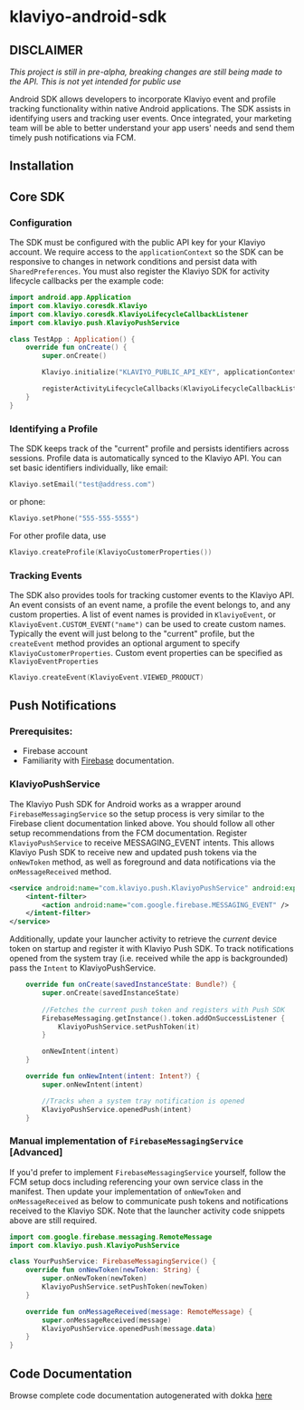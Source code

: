 # klaviyo-android-sdk

## DISCLAIMER
*This project is still in pre-alpha,
breaking changes are still being made to the API. 
This is not yet intended for public use*

Android SDK allows developers to incorporate Klaviyo event and profile tracking functionality
within native Android applications.
The SDK assists in identifying users and tracking user events.
Once integrated, your marketing team will be able to better understand your app users' needs and
send them timely push notifications via FCM.

## Installation

[//]: # (TODO publish the SDK and document install steps)

## Core SDK

### Configuration
The SDK must be configured with the public API key for your Klaviyo account.
We require access to the `applicationContext` so the SDK can be responsive to 
changes in network conditions and persist data with `SharedPreferences`.
You must also register the Klaviyo SDK for activity lifecycle callbacks per the example code:
```kotlin
import android.app.Application
import com.klaviyo.coresdk.Klaviyo
import com.klaviyo.coresdk.KlaviyoLifecycleCallbackListener
import com.klaviyo.push.KlaviyoPushService

class TestApp : Application() {
    override fun onCreate() {
        super.onCreate()

        Klaviyo.initialize("KLAVIYO_PUBLIC_API_KEY", applicationContext)

        registerActivityLifecycleCallbacks(KlaviyoLifecycleCallbackListener())
    }
}
```

### Identifying a Profile
The SDK keeps track of the "current" profile and persists identifiers across sessions. Profile data is
automatically synced to the Klaviyo API. You can set basic identifiers individually, like email: 
```kotlin
Klaviyo.setEmail("test@address.com")
```
or phone: 
```kotlin
Klaviyo.setPhone("555-555-5555")
``` 
For other profile data, use 
```kotlin
Klaviyo.createProfile(KlaviyoCustomerProperties())
``` 

### Tracking Events
The SDK also provides tools for tracking customer events to the Klaviyo API. 
An event consists of an event name, a profile the event belongs to, and any custom properties.
A list of event names is provided in `KlaviyoEvent`, or `KlaviyoEvent.CUSTOM_EVENT("name")`
can be used to create custom names. Typically the event will just belong to the "current" profile, 
but the `createEvent` method provides an optional argument to specify `KlaviyoCustomerProperties`. 
Custom event properties can be specified as `KlaviyoEventProperties`
```kotlin
Klaviyo.createEvent(KlaviyoEvent.VIEWED_PRODUCT)
```

## Push Notifications

### Prerequisites: 
- Firebase account
- Familiarity with [Firebase](https://firebase.google.com/docs/cloud-messaging/android/client) documentation. 

### KlaviyoPushService
The Klaviyo Push SDK for Android works as a wrapper around `FirebaseMessagingService` so the 
setup process is very similar to the Firebase client documentation linked above.
You should follow all other setup recommendations from the FCM documentation.
Register `KlaviyoPushService` to receive MESSAGING_EVENT intents. This allows Klaviyo Push SDK 
to receive new and updated push tokens via the `onNewToken` method, 
as well as foreground and data notifications via the `onMessageReceived` method. 
```xml
<service android:name="com.klaviyo.push.KlaviyoPushService" android:exported="false">
    <intent-filter>
        <action android:name="com.google.firebase.MESSAGING_EVENT" />
    </intent-filter>
</service>
``` 
Additionally, update your launcher activity to retrieve the _current_ device token on startup
and register it with Klaviyo Push SDK. To track notifications opened from the system tray 
(i.e. received while the app is backgrounded) pass the `Intent` to KlaviyoPushService.
```kotlin
    override fun onCreate(savedInstanceState: Bundle?) {
        super.onCreate(savedInstanceState)
    
        //Fetches the current push token and registers with Push SDK
        FirebaseMessaging.getInstance().token.addOnSuccessListener {
            KlaviyoPushService.setPushToken(it)
        }

        onNewIntent(intent)
    }

    override fun onNewIntent(intent: Intent?) {
        super.onNewIntent(intent)

        //Tracks when a system tray notification is opened
        KlaviyoPushService.openedPush(intent)
    }
```

### Manual implementation of `FirebaseMessagingService` [Advanced]
If you'd prefer to implement `FirebaseMessagingService` yourself, follow the FCM 
setup docs including referencing your own service class in the manifest.
Then update your implementation of `onNewToken` and `onMessageReceived` as below to communicate 
push tokens and notifications received to the Klaviyo SDK. Note that the launcher activity 
code snippets above are still required.
```kotlin
import com.google.firebase.messaging.RemoteMessage
import com.klaviyo.push.KlaviyoPushService

class YourPushService: FirebaseMessagingService() {
    override fun onNewToken(newToken: String) {
        super.onNewToken(newToken)
        KlaviyoPushService.setPushToken(newToken)
    }

    override fun onMessageReceived(message: RemoteMessage) {
        super.onMessageReceived(message)
        KlaviyoPushService.openedPush(message.data)
    }
}
```

## Code Documentation
Browse complete code documentation autogenerated with dokka [here](https://klaviyo.github.io/klaviyo-android-sdk/)